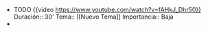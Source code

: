 - TODO  {{video https://www.youtube.com/watch?v=fAHkJ_Dhr50}}
  Duración:: 30'
  Tema:: [[Nuevo Tema]]
  Importancia:: Baja
-